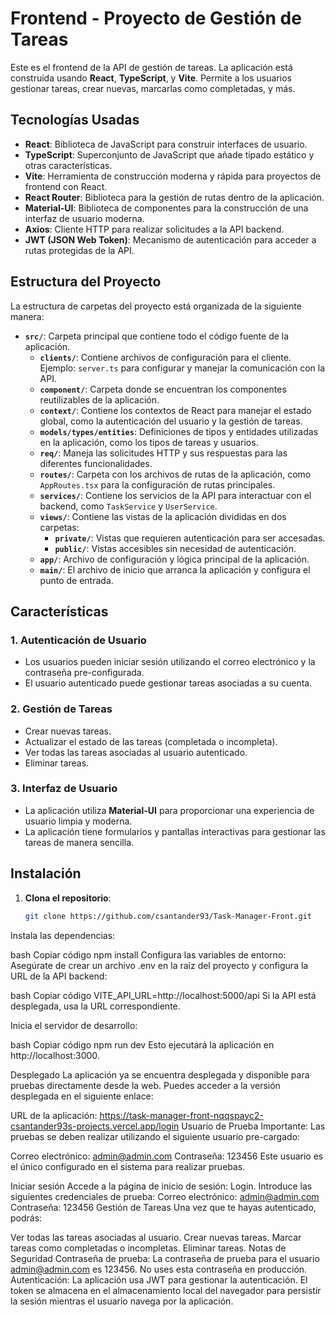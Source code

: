 # Frontend - Proyecto de Gestión de Tareas

Este es el frontend de la API de gestión de tareas. La aplicación está construida usando **React**, **TypeScript**, y **Vite**. Permite a los usuarios gestionar tareas, crear nuevas, marcarlas como completadas, y más.

## Tecnologías Usadas

- **React**: Biblioteca de JavaScript para construir interfaces de usuario.
- **TypeScript**: Superconjunto de JavaScript que añade tipado estático y otras características.
- **Vite**: Herramienta de construcción moderna y rápida para proyectos de frontend con React.
- **React Router**: Biblioteca para la gestión de rutas dentro de la aplicación.
- **Material-UI**: Biblioteca de componentes para la construcción de una interfaz de usuario moderna.
- **Axios**: Cliente HTTP para realizar solicitudes a la API backend.
- **JWT (JSON Web Token)**: Mecanismo de autenticación para acceder a rutas protegidas de la API.

## Estructura del Proyecto

La estructura de carpetas del proyecto está organizada de la siguiente manera:

- **`src/`**: Carpeta principal que contiene todo el código fuente de la aplicación.
  - **`clients/`**: Contiene archivos de configuración para el cliente. Ejemplo: `server.ts` para configurar y manejar la comunicación con la API.
  - **`component/`**: Carpeta donde se encuentran los componentes reutilizables de la aplicación.
  - **`context/`**: Contiene los contextos de React para manejar el estado global, como la autenticación del usuario y la gestión de tareas.
  - **`models/types/entities`**: Definiciones de tipos y entidades utilizadas en la aplicación, como los tipos de tareas y usuarios.
  - **`req/`**: Maneja las solicitudes HTTP y sus respuestas para las diferentes funcionalidades.
  - **`routes/`**: Carpeta con los archivos de rutas de la aplicación, como `AppRoutes.tsx` para la configuración de rutas principales.
  - **`services/`**: Contiene los servicios de la API para interactuar con el backend, como `TaskService` y `UserService`.
  - **`views/`**: Contiene las vistas de la aplicación divididas en dos carpetas:
    - **`private/`**: Vistas que requieren autenticación para ser accesadas.
    - **`public/`**: Vistas accesibles sin necesidad de autenticación.
  - **`app/`**: Archivo de configuración y lógica principal de la aplicación.
  - **`main/`**: El archivo de inicio que arranca la aplicación y configura el punto de entrada.

## Características

### 1. **Autenticación de Usuario**
- Los usuarios pueden iniciar sesión utilizando el correo electrónico y la contraseña pre-configurada.
- El usuario autenticado puede gestionar tareas asociadas a su cuenta.

### 2. **Gestión de Tareas**
- Crear nuevas tareas.
- Actualizar el estado de las tareas (completada o incompleta).
- Ver todas las tareas asociadas al usuario autenticado.
- Eliminar tareas.

### 3. **Interfaz de Usuario**
- La aplicación utiliza **Material-UI** para proporcionar una experiencia de usuario limpia y moderna.
- La aplicación tiene formularios y pantallas interactivas para gestionar las tareas de manera sencilla.

## Instalación

1. **Clona el repositorio**:
   ```bash
   git clone https://github.com/csantander93/Task-Manager-Front.git
Instala las dependencias:

bash
Copiar código
npm install
Configura las variables de entorno: Asegúrate de crear un archivo .env en la raíz del proyecto y configura la URL de la API backend:

bash
Copiar código
VITE_API_URL=http://localhost:5000/api
Si la API está desplegada, usa la URL correspondiente.

Inicia el servidor de desarrollo:

bash
Copiar código
npm run dev
Esto ejecutará la aplicación en http://localhost:3000.

Desplegado
La aplicación ya se encuentra desplegada y disponible para pruebas directamente desde la web. Puedes acceder a la versión desplegada en el siguiente enlace:

URL de la aplicación: https://task-manager-front-nqqspayc2-csantander93s-projects.vercel.app/login
Usuario de Prueba
Importante: Las pruebas se deben realizar utilizando el siguiente usuario pre-cargado:

Correo electrónico: admin@admin.com
Contraseña: 123456
Este usuario es el único configurado en el sistema para realizar pruebas.

Iniciar sesión
Accede a la página de inicio de sesión: Login.
Introduce las siguientes credenciales de prueba:
Correo electrónico: admin@admin.com
Contraseña: 123456
Gestión de Tareas
Una vez que te hayas autenticado, podrás:

Ver todas las tareas asociadas al usuario.
Crear nuevas tareas.
Marcar tareas como completadas o incompletas.
Eliminar tareas.
Notas de Seguridad
Contraseña de prueba: La contraseña de prueba para el usuario admin@admin.com es 123456. No uses esta contraseña en producción.
Autenticación: La aplicación usa JWT para gestionar la autenticación. El token se almacena en el almacenamiento local del navegador para persistir la sesión mientras el usuario navega por la aplicación.

